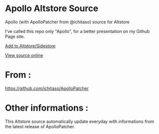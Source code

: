 # Apollo Altstore Source
Apollo (with ApolloPatcher from @ichitaso) source for Altstore

I've called this repo only "Apollo", for a better presentation on my Github Page site.

[Add to Altstore/Sidestore]()

[View source online](https://therealfoxster.github.io/altsource-viewer/app.html?source=https://raw.githubusercontent.com/Balackburn/Apollo/main/apps.json&id=com.christianselig.Apollo)

# From : 
https://github.com/ichitaso/ApolloPatcher

# Other informations : 
This Altstore source automatically update everyday with informations from the latest release of ApolloPatcher.

